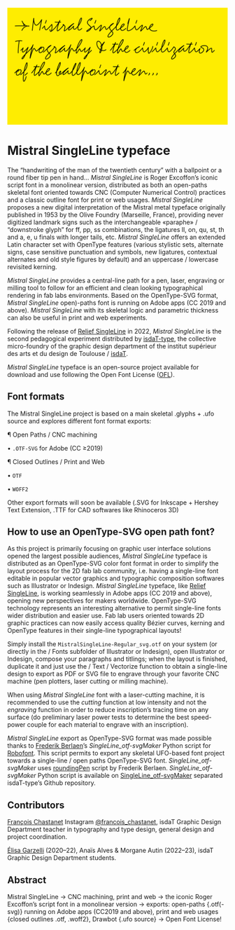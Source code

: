 ![](documentation/Mistral-SingleLine_preview.jpg)

# Mistral SingleLine typeface

The “handwriting of the man of the twentieth century” with a ballpoint or a round fiber tip pen in hand... *Mistral SingleLine* is Roger Excoffon’s iconic script font in a monolinear version, distributed as both an open-paths skeletal font oriented towards CNC (Computer Numerical Control) practices and a classic outline font for print or web usages. *Mistral SingleLine* proposes a new digital interpretation of the Mistral metal typeface originally published in 1953 by the Olive Foundry (Marseille, France), providing never digitized landmark signs such as the interchangeable «paraphe» / “downstroke glyph” for ff, pp, ss combinations, the ligatures ll, on, qu, st, th and a, e, u finals with longer tails, etc. *Mistral SingleLine* offers an extended Latin character set with OpenType features (various stylistic sets, alternate signs, case sensitive punctuation and symbols, new ligatures, contextual alternates and old style figures by default) and an uppercase / lowercase revisited kerning. 

*Mistral SingleLine* provides a central-line path for a pen, laser, engraving or milling tool to follow for an efficient and clean looking typographical rendering in fab labs environments. Based on the OpenType-SVG format, *Mistral SingleLine* open)-paths font is running on Adobe apps (CC 2019 and above). *Mistral SingleLine* with its skeletal logic and parametric thickness can also be useful in print and web experiments. 

Following the release of [Relief SingleLine](https://github.com/isdat-type/Relief-SingleLine) in 2022, *Mistral SingleLine* is the second pedagogical experiment distributed by [isdaT-type](https://github.com/isdat-type), the collective micro-foundry of the graphic design department of the institut supérieur des arts et du design de Toulouse / [isdaT](https://www.isdat.fr/se-former/formation-initiale/dna/pedagogie-design-graphique/). 


*Mistral SingleLine* typeface is an open-source project available for download and use following the Open Font License ([OFL](https://scripts.sil.org/ofl)).


## Font formats

The Mistral SingleLine project is based on a main skeletal .glyphs + .ufo source and explores different font format exports: 

¶ Open Paths / CNC machining 

• `.OTF-SVG` for Adobe (CC ≥2019)

¶ Closed Outlines / Print and Web

• `OTF` 

• `WOFF2`

Other export formats will soon be available (.SVG for Inkscape + Hershey Text Extension, .TTF for CAD softwares like Rhinoceros 3D)

## How to use an OpenType-SVG open path font?

As this project is primarily focusing on graphic user interface solutions opened the largest possible audiences, *Mistral SingleLine* typeface is distributed as an OpenType-SVG color font format in order to simplify the layout process for the 2D fab lab community, i.e. having a single-line font editable in popular vector graphics and typographic composition softwares such as Illustrator or Indesign. *Mistral SingleLine* typeface, like [Relief SingleLine](https://github.com/isdat-type/Relief-SingleLine), is working seamlessly in Adobe apps (CC 2019 and above), opening new perspectives for makers worldwide. OpenType-SVG technology represents an interesting alternative to permit single-line fonts wider distribution and easier use. Fab lab users oriented towards 2D graphic practices can now easily access quality Bézier curves, kerning and OpenType features in their single-line typographical layouts!

Simply install the `MistralSingleLine-Regular_svg.otf` on your system (or directly in the / Fonts subfolder of Illustrator or Indesign), open Illustrator or Indesign, compose your paragraphs and titlings; when the layout is finished, duplicate it and just use the / Text / Vectorize function to obtain a single-line design to export as PDF or SVG file to engrave through your favorite CNC machine (pen plotters, laser cutting or milling machine).

When using *Mistral SingleLine* font with a laser-cutting machine, it is recommended to use the *cutting* function at low intensity and not the *engraving* function in order to reduce inscription’s tracing time on any surface (do preliminary laser power tests to determine the best speed-power couple for each material to engrave with an inscription).

*Mistral SingleLine* export as OpenType-SVG format was made possible thanks to [Frederik Berlaen](https://typemytype.com/)’s *SingleLine_otf-svgMaker* Python script for [Robofont](https://robofont.com/). This script permits to export any skeletal UFO-based font project towards a single-line / open paths OpenType-SVG font. *SingleLine_otf-svgMaker* uses [roundingPen](https://github.com/typemytype/outlinerRoboFontExtension/blob/master/Outliner.roboFontExt/lib/outlinePen.py) script by Frederik Berlaen. *SingleLine_otf-svgMaker* Python script is available on [SingleLine_otf-svgMaker](https://github.com/isdat-type/SingleLine_otf-svgMaker) separated isdaT-type’s Github repository.


## Contributors

[François Chastanet](http://francoischastanet.com/) Instagram [@francois_chastanet](https://www.instagram.com/francois_chastanet/), isdaT Graphic Design Department teacher in typography and type design, general design and project coordination.

[Élisa Garzelli](https://elisagarzelli.com/) (2020–22), Anaïs Alves & Morgane Autin (2022–23), isdaT Graphic Design Department students.

## Abstract

Mistral SingleLine → CNC machining, print and web → the iconic Roger Excoffon’s script font in a monolinear version → exports:  open-paths {.otf(-svg)} running on Adobe apps (CC2019 and above), print and web usages {closed outlines .otf, .woff2}, Drawbot {.ufo source} → Open Font License!

